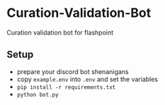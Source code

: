 # Curation-Validation-Bot
Curation validation bot for flashpoint

## Setup
- prepare your discord bot shenanigans
- copy `example.env` into `.env` and set the variables
- `pip install -r requirements.txt`
- `python bot.py`
